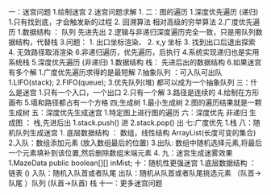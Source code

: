 一：迷宫问题
    1.绘制迷宫
    2.迷宫问题求解
        1.
二：图的遍历
    1.深度优先遍历 (递归)
        1.只有找到底，才会触发新的过程
        2. 回溯算法 相对高级的穷举算法
    2.广度优先遍历
        1.数据结构 ： 队列 先进先出
        2.逻辑与非递归深度遍历完全一致，只是用队列数据结构，代替栈
    3.问题：
        1. 出口坐标渲染、
        2. x,y 坐标
        3. 找到出口后退出探索
        4. 无效路径取消渲染
        6.非递归遍历，优先遍历，后执行
    4.系统实现递归也是实用系统栈
    5.深度优先遍历 (非递归)
        1.数据结构 栈： 先进后出的数据结构
    6.如果迷宫有多个解
        1.广度优先遍历求得的是最短解
    7.抽象队列 ：可入队可出队
        1.LIFO(stack); 
        2.FIFO(queue);
        3.优先队列(堆)
        都可以成为一个抽象队列 
三：什么是迷宫
    1.只有一个入口，一个出口
    2.只有一个解
    3.路径是连续的
    4.绘制在方形画布
    5.墙和路径都占有一个方格
四;生成树
    1.最小生成树
    2.图的遍历结果就是一颗生成树
五：深度优先生成迷宫
    1.特定图上进行图的遍历
六：深度优先 非递归 生成图  ： 栈,先进后出
    1.stack.push() 进
    2.stack.pop()  出
七:广度优先
    1.栈
八：随机队列生成迷宫
    1. 底层数据结构 ： 数组，线性结构 ArrayList(长度可变的集合)
    2.入队：数组添加元素 (放入数组最后的位置)
    3.出队: 数组中随机选择元素,将最后一个元素填补到该位置,然后删除数组末端元素
    4.
九：迷宫生成迷雾效果
    1.MazeData      public boolean[][] inMist;
十：随机性更强迷宫
    1.底层数据结构 ： 链表 ()
    入队：随机入队首或者队尾
    出队：随机从队首或者队尾挑选元素
    （队首->队尾 ）队列
    (队首->队首) 栈
十一：更多迷宫问题